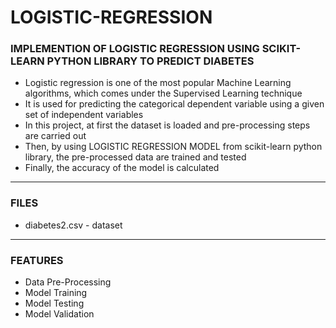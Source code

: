 # LOGISTIC-REGRESSION

### IMPLEMENTION OF LOGISTIC REGRESSION USING SCIKIT-LEARN PYTHON LIBRARY TO PREDICT DIABETES

- Logistic regression is one of the most popular Machine Learning algorithms, which comes under the Supervised Learning technique
- It is used for predicting the categorical dependent variable using a given set of independent variables
- In this project, at first the dataset is loaded and pre-processing steps are carried out
- Then, by using  LOGISTIC REGRESSION MODEL from scikit-learn python library, the pre-processed data are trained and tested
- Finally, the accuracy of the model is calculated

-----

### FILES

- diabetes2.csv - dataset

-----

### FEATURES

- Data Pre-Processing
- Model Training
- Model Testing
- Model Validation

